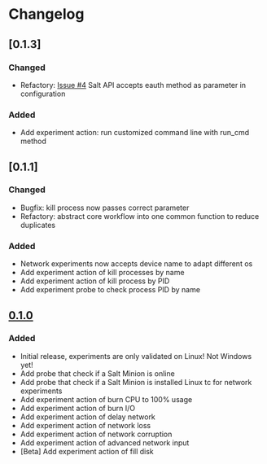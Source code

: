 # Changelog

## [0.1.3]

### Changed

-  Refactory: [Issue #4](https://github.com/chaostoolkit-incubator/chaostoolkit-saltstack/issues/4) Salt API accepts eauth method as parameter in configuration

### Added

-  Add experiment action: run customized command line with run_cmd method

## [0.1.1]

### Changed

-  Bugfix: kill process now passes correct parameter
-  Refactory: abstract core workflow into one common function to reduce duplicates

### Added

-  Network experiments now accepts device name to adapt different os
-  Add experiment action of kill processes by name
-  Add experiment action of kill process by PID
-  Add experiment probe to check process PID by name

## [0.1.0][]

[0.1.0]: https://github.com/chaostoolkit-incubator/chaostoolkit-saltstack/tree/0.1.0

### Added

-   Initial release, experiments are only validated on Linux! Not Windows yet!
-   Add probe that check if a Salt Minion is online
-   Add probe that check if a Salt Minion is installed Linux tc for network experiments
-   Add experiment action of burn CPU to 100% usage
-   Add experiment action of burn I/O
-   Add experiment action of delay network
-   Add experiment action of network loss
-   Add experiment action of network corruption
-   Add experiment action of advanced network input
-   [Beta] Add experiment action of fill disk

